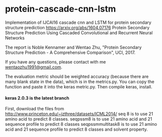 # protein-cascade-cnn-lstm
Implementation of IJCAI16 cascade cnn and LSTM for protein secondary structure prediction
https://arxiv.org/abs/1604.07176
Protein Secondary Structure Prediction Using Cascaded Convolutional and Recurrent Neural Networks

The report is Noble Kennamer and Wentao Zhu, "Protein Secondary Structure Prediction - A Comprehensive Comparison", UCI, 2017.


If you have any questions, please contact with me wentaozhu1991@gmail.com.

The evaluation metric should be weighted accuracy (because there are many blank state in the data), which is in the metrics.py. You can copy the function and paste it into the keras metric.py. Then compile keras, install. 

#### keras 2.0.3 is the latest branch
First, download the files from http://www.princeton.edu/~jzthree/datasets/ICML2014/
seq 8 is to use 21 amino acid to predict 8 classes.
seqpssm8 is to use 21 amino acid and 21 sequence profile to predict 8 classes
seqpssmmultitask8 is to use 21 amino acid and 21 sequence profile to predict 8 classes and solvent property.
